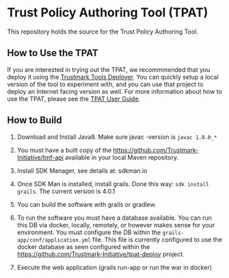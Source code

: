 # Trust Policy Authoring Tool (TPAT)
This repository holds the source for the Trust Policy Authoring Tool. 

## How to Use the TPAT

If you are interested in trying out the TPAT, we recommmended that you deploy it using the [Trustmark Tools Deployer](https://github.com/Trustmark-Initiative/trustmark-tools-deploy). You can quickly setup a local version of the tool to experiment with, and you can use that project to deploy an Internet facing version as well. For more information about how to use the TPAT, please see the [TPAT User Guide](https://github.com/Trustmark-Initiative/tpat/wiki).

## How to Build

1. Download and Install Java8.  Make sure javac -version is `javac 1.8.0_*`

2. You must have a built copy of the https://github.com/Trustmark-Initiative/tmf-api available in your local Maven repository.

3. Install SDK Manager, see details at: sdkman.io

4. Once SDK Man is installed, install grails.  Done this way: `sdk install grails`.  The current version is 4.0.1

5. You can build the software with grails or gradlew.

6. To run the software you must have a database available.  You can run this DB via docker, locally, remotely, or however makes sense 
for your environment.  You must configure the DB within the `grails-app/conf/application.yml` file.  This file is currently configured
to use the docker database as seen configured within the https://github.com/Trustmark-Initiative/tpat-deploy project.

7. Execute the web application (grails run-app or run the war in docker)

